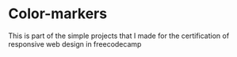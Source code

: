 # Color-markers
This is part of the simple projects that I made for the certification of responsive web design in freecodecamp
